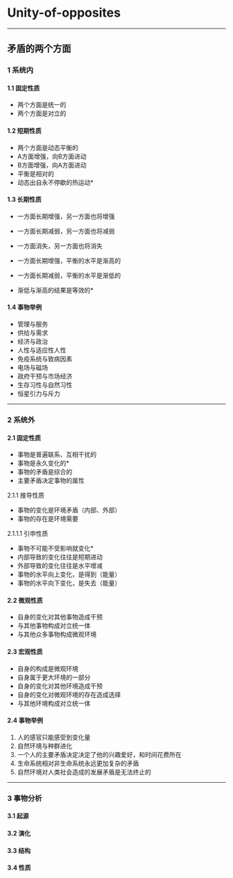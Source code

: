 # Unity-of-opposites
---

## 矛盾的两个方面

### 1 系统内

#### 1.1 固定性质
- 两个方面是统一的
- 两个方面是对立的

#### 1.2 短期性质
- 两个方面是动态平衡的
- A方面增强，向B方面进动
- B方面增强，向A方面进动
- 平衡是相对的
- 动态出自永不停歇的热运动* 

#### 1.3 长期性质
- 一方面长期增强，另一方面也将增强
- 一方面长期减弱，另一方面也将减弱
- 一方面消失，另一方面也将消失

- 一方面长期增强，平衡的水平是渐高的
- 一方面长期减弱，平衡的水平是渐低的
- 渐低与渐高的结果是等效的*

#### 1.4 事物举例
- 管理与服务
- 供给与需求
- 经济与政治
- 人性与适应性人性
- 免疫系统与致病因素
- 电场与磁场
- 政府干预与市场经济
- 生存习性与自然习性
- 恒星引力与斥力
---

### 2 系统外
#### 2.1 固定性质
- 事物是普遍联系、互相干扰的
- 事物是永久变化的*
- 事物的矛盾是综合的
- 主要矛盾决定事物的属性

2.1.1 推导性质
- 事物的变化是环境矛盾（内部、外部）
- 事物的存在是环境需要

2.1.1.1 引申性质
- 事物不可能不受影响就变化*
- 内部导致的变化往往是短期进动
- 外部导致的变化往往是水平增减
- 事物的水平向上变化，是得到（能量）
- 事物的水平向下变化，是失去（能量）

#### 2.2 微观性质
- 自身的变化对其他事物造成干预
- 与其他事物构成对立统一体
- 与其他众多事物构成微观环境

#### 2.3 宏观性质
- 自身的构成是微观环境
- 自身属于更大环境的一部分
- 自身的变化对其他环境造成干预
- 自身的变化对微观环境的存在造成选择
- 与其他环境构成对立统一体

#### 2.4 事物举例
1. 人的感官只能感受到变化量
1. 自然环境与种群进化
1. 一个人的主要矛盾决定决定了他的兴趣爱好，和时间花费所在
1. 生命系统相对非生命系统永远更加复杂的矛盾
1. 自然环境对人类社会造成的发展矛盾是无法终止的
---

### 3 事物分析

#### 3.1 起源

#### 3.2 演化

#### 3.3 结构

#### 3.4 性质
